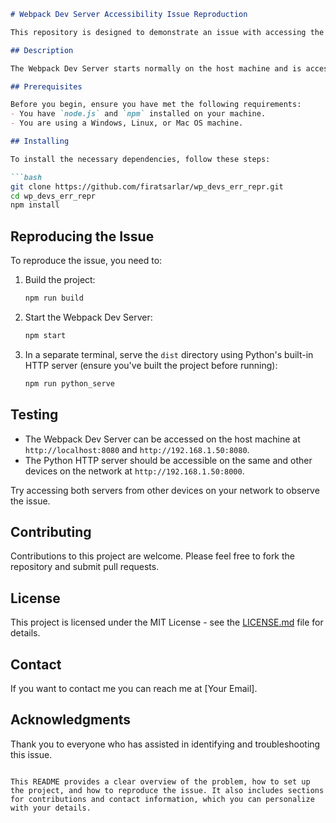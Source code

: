 
```markdown
# Webpack Dev Server Accessibility Issue Reproduction

This repository is designed to demonstrate an issue with accessing the Webpack Dev Server from other devices on the same local network, despite the server being accessible via local IPs on the host machine.

## Description

The Webpack Dev Server starts normally on the host machine and is accessible via both `localhost` and the machine's local IP address. However, attempts to access the server from other devices on the same network (like phones, tablets, or virtual machines) fail, despite a simple Python HTTP server working under similar conditions.

## Prerequisites

Before you begin, ensure you have met the following requirements:
- You have `node.js` and `npm` installed on your machine.
- You are using a Windows, Linux, or Mac OS machine.

## Installing

To install the necessary dependencies, follow these steps:

```bash
git clone https://github.com/firatsarlar/wp_devs_err_repr.git
cd wp_devs_err_repr
npm install
```

## Reproducing the Issue

To reproduce the issue, you need to:

1. Build the project:
   ```bash
   npm run build
   ```
2. Start the Webpack Dev Server:
   ```bash
   npm start
   ```
3. In a separate terminal, serve the `dist` directory using Python's built-in HTTP server (ensure you've built the project before running):
   ```bash
   npm run python_serve
   ```

## Testing

- The Webpack Dev Server can be accessed on the host machine at `http://localhost:8080` and `http://192.168.1.50:8080`.
- The Python HTTP server should be accessible on the same and other devices on the network at `http://192.168.1.50:8000`.

Try accessing both servers from other devices on your network to observe the issue.

## Contributing

Contributions to this project are welcome. Please feel free to fork the repository and submit pull requests.

## License

This project is licensed under the MIT License - see the [LICENSE.md](LICENSE) file for details.

## Contact

If you want to contact me you can reach me at [Your Email].

## Acknowledgments

Thank you to everyone who has assisted in identifying and troubleshooting this issue.
```

This README provides a clear overview of the problem, how to set up the project, and how to reproduce the issue. It also includes sections for contributions and contact information, which you can personalize with your details.

